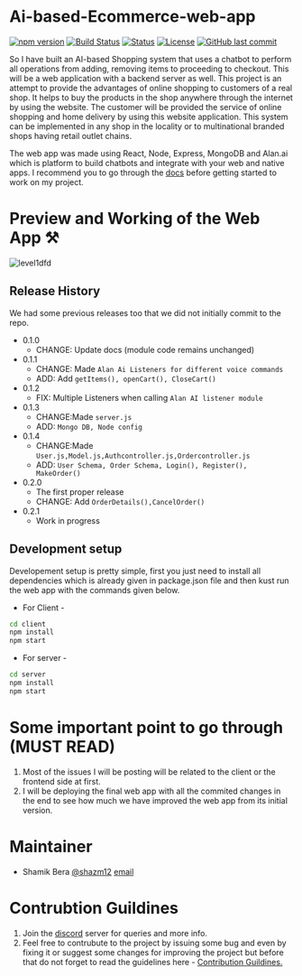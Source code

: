 # Ai-based-Ecommerce-web-app

[![npm version](https://img.shields.io/npm/v/if-node-version.svg)](https://www.npmjs.com/package/if-node-version)
[![Build Status](https://travis-ci.org/mysticatea/if-node-version.svg?branch=master)](https://travis-ci.org/mysticatea/if-node-version)
  [![Status](https://img.shields.io/badge/status-active-success.svg)]() 
  [![License](https://img.shields.io/badge/license-MIT-blue.svg)](/LICENSE)
 [![GitHub last commit](https://img.shields.io/github/last-commit/shazm12/Ai-based-Ecommerce-web-app?style=social&logo=git)](https://github.com/shazm12/Ai-based-Ecommerce-web-app)
 
So I have built an AI-based Shopping system that uses a chatbot to perform all operations from adding, removing items to proceeding to checkout. This will be a web application with a backend server as well. This project is an attempt to provide the advantages of online shopping to customers of a real shop. It helps to buy the products in the shop anywhere through the internet by using the website. The customer will be provided the service of online shopping and home delivery by using this website application. This system can be implemented in any shop in the locality or to multinational branded shops having retail outlet chains.

The web app was made using React, Node, Express, MongoDB and Alan.ai which is platform to build chatbots and integrate with your web and native apps.  I recommend you to go through the [docs](https://alan.app/docs/) before getting started to work on my project.


# Preview and Working of the Web App ⚒️
![level1dfd](https://user-images.githubusercontent.com/64892076/142622747-9260fa0d-486b-4e02-9d4f-852585c49eef.png)



## Release History

We had some previous releases too that we did not initially commit to the repo.

* 0.1.0
    * CHANGE: Update docs (module code remains unchanged)
* 0.1.1
    * CHANGE: Made `Alan Ai Listeners for different voice commands`
    * ADD: Add `getItems(), openCart(), CloseCart()`
* 0.1.2
    * FIX: Multiple Listeners when calling `Alan AI listener module` 
* 0.1.3
    * CHANGE:Made `server.js`
    * ADD: `Mongo DB, Node config`  
* 0.1.4
    * CHANGE:Made `User.js,Model.js,Authcontroller.js,Ordercontroller.js`
    * ADD: `User Schema, Order Schema, Login(), Register(), MakeOrder()`  
* 0.2.0
    * The first proper release
    * CHANGE: Add `OrderDetails(),CancelOrder()`
* 0.2.1
    * Work in progress

## Development setup
Developement setup is pretty simple, first you just need to install all dependencies which is already given in package.json file and then kust run the web app with the commands given below.

- For Client -

```sh
cd client
npm install
npm start
```
- For server - 
```sh
cd server
npm install
npm start
```

# Some important point to go through (MUST READ)

1. Most of the issues I will be posting will be related to the client or the frontend side at first.
2. I will be deploying the final web app with all the commited changes in the end to see how much we have improved the web app from its initial version.




# Maintainer

- Shamik Bera [@shazm12](https://github.com/shazm12) [email](mailto:shamik.bera2019@vitstudent.ac.in)



# Contrubtion Guildines 
1. Join the [discord](https://discord.gg/mq97kSm6) server for queries and more info.
2. Feel free to contrubute to the project by issuing some bug and even by fixing it or suggest some changes for improving the project but before 
that do not forget to read the guidelines here - [Contribution Guildines.](CONTRIBUTING.md)

